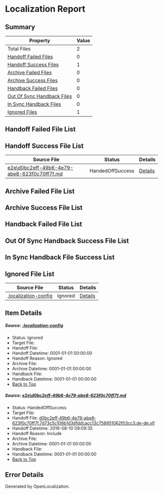 # <a name='report-top'></a> Localization Report

## Summary
 Property | Value 
 -------- | ----- 
 Total Files | 2
[ Handoff Failed Files ](#handoff-failed-list)| 0
[ Handoff Success Files ](#handoff-success-list)| 1
[ Archive Failed Files ](#archive-failed-list)| 0
[ Archive Success Files ](#archive-success-list)| 0
[ Handback Failed Files ](#handback-failed-list)| 0
[ Out Of Sync Handback Files ](#outofsync-handback-success-list)| 0
[ In Sync Handback Files ](#insync-handback-success-list)| 0
[ Ignored Files ](#ignored-list)| 1

## <a name='handoff-failed-list'></a> Handoff Failed File List

## <a name='handoff-success-list'></a> Handoff Success File List
 Source File | Status | Details 
 ----------- | ------ | ------- 
 [e2e\d0bc2eff-49b6-4e79-abe8-623f0c70ff7f.md](https://github.com/OpenLocalizationTestOrg/oltest/blob/52fe16719253f7a23ffecb338ba578aaf15ba48f/e2e/d0bc2eff-49b6-4e79-abe8-623f0c70ff7f.md) | HandedOffSuccess | [Details](#2d3fa02efcd13b9c6e26f65a7b35652840bcc8081)

## <a name='archive-failed-list'></a> Archive Failed File List

## <a name='archive-success-list'></a> Archive Success File List

## <a name='handback-failed-list'></a> Handback Failed File List

## <a name='outofsync-handback-success-list'></a> Out Of Sync Handback Success File List

## <a name='insync-handback-success-list'></a> In Sync Handback File Success List

## <a name='ignored-list'></a> Ignored File List
 Source File | Status | Details 
 ----------- | ------ | ------- 
 [.localization-config](https://github.com/OpenLocalizationTestOrg/oltest/blob/52fe16719253f7a23ffecb338ba578aaf15ba48f/.localization-config) | Ignored | [Details](#3d4f252ac210baf56311d7e97dcc2db10974dbd20)

## Item Details
##### <a name='3d4f252ac210baf56311d7e97dcc2db10974dbd20'></a> Source: [.localization-config](https://github.com/OpenLocalizationTestOrg/oltest/blob/52fe16719253f7a23ffecb338ba578aaf15ba48f/.localization-config)
* Status: Ignored
* Target File: 
* Handoff File: 
* Handoff Datetime: 0001-01-01 00:00:00
* Handoff Reason: Ignored
* Archive File: 
* Archive Datetime: 0001-01-01 00:00:00
* Handback File: 
* Handback Datetime: 0001-01-01 00:00:00
* [Back to Top](#report-top)

##### <a name='2d3fa02efcd13b9c6e26f65a7b35652840bcc8081'></a> Source: [e2e\d0bc2eff-49b6-4e79-abe8-623f0c70ff7f.md](https://github.com/OpenLocalizationTestOrg/oltest/blob/52fe16719253f7a23ffecb338ba578aaf15ba48f/e2e/d0bc2eff-49b6-4e79-abe8-623f0c70ff7f.md)
* Status: HandedOffSuccess
* Target File: 
* Handoff File: [d0bc2eff-49b6-4e79-abe8-623f0c70ff7f.7d73c5c106b1d3dfddcacc13c758951062f03cc3.de-de.xlf](https://github.com/OpenLocalizationTestOrg/olhandoff-e2e/blob/73a139ddbc127fc2234ba3f02f041d7e678a6da4/ol-handoff/OpenLocalizationTestOrg/ol-test-dede/ci/ht/d0bc2eff-49b6-4e79-abe8-623f0c70ff7f.7d73c5c106b1d3dfddcacc13c758951062f03cc3.de-de.xlf)
* Handoff Datetime: 2016-08-10 09:09:35
* Handoff Reason: Include
* Archive File: 
* Archive Datetime: 0001-01-01 00:00:00
* Handback File: 
* Handback Datetime: 0001-01-01 00:00:00
* [Back to Top](#report-top)


## Error Details

Generated by OpenLocalization.
